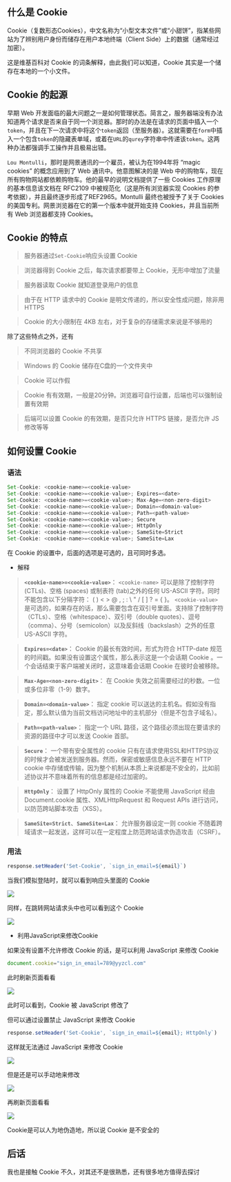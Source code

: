## 什么是 Cookie

Cookie（复数形态Cookies），中文名称为“小型文本文件”或“小甜饼”，指某些网站为了辨别用户身份而储存在用户本地终端（Client Side）上的数据（通常经过加密）。

这是维基百科对 Cookie 的词条解释，由此我们可以知道，Cookie 其实是一个储存在本地的一个小文件。

## Cookie 的起源

早期 Web 开发面临的最大问题之一是如何管理状态。简言之，服务器端没有办法知道两个请求是否来自于同一个浏览器。那时的办法是在请求的页面中插入一个`token`，并且在下一次请求中将这个`token`返回（至服务器）。这就需要在`form`中插入一个包含`token`的隐藏表单域，或着在`URL`的`qurey`字符串中传递该`token`。这两种办法都强调手工操作并且极易出错。

`Lou Montulli`，那时是网景通讯的一个雇员，被认为在1994年将 “magic cookies” 的概念应用到了 Web 通讯中。他意图解决的是 Web 中的购物车，现在所有购物网站都依赖购物车。他的最早的说明文档提供了一些 Cookies 工作原理的基本信息该文档在 RFC2109 中被规范化（这是所有浏览器实现 Cookies 的参考依据），并且最终逐步形成了REF2965。Montulli 最终也被授予了关于 Cookies 的美国专利。网景浏览器在它的第一个版本中就开始支持 Cookies，并且当前所有 Web 浏览器都支持 Cookies。

## Cookie 的特点

> 服务器通过`Set-Cookie`响应头设置 Cookie

> 浏览器得到 Cookie 之后，每次请求都要带上 Cookie，无形中增加了流量

> 服务器读取 Cookie 就知道登录用户的信息

> 由于在 HTTP 请求中的 Cookie 是明文传递的，所以安全性成问题，除非用 HTTPS

> Cookie 的大小限制在 4KB 左右，对于复杂的存储需求来说是不够用的

除了这些特点之外，还有

> 不同浏览器的 Cookie 不共享

> Windows 的 Cookie 储存在C盘的一个文件夹中

> Cookie 可以作假

> Cookie 有有效期，一般是20分钟。浏览器可自行设置，后端也可以强制设置有效期

> 后端可以设置 Cookie 的有效期，是否只允许 HTTPS 链接，是否允许 JS 修改等等

## 如何设置 Cookie

### 语法 

```JavaScript
Set-Cookie: <cookie-name>=<cookie-value> 
Set-Cookie: <cookie-name>=<cookie-value>; Expires=<date>
Set-Cookie: <cookie-name>=<cookie-value>; Max-Age=<non-zero-digit>
Set-Cookie: <cookie-name>=<cookie-value>; Domain=<domain-value>
Set-Cookie: <cookie-name>=<cookie-value>; Path=<path-value>
Set-Cookie: <cookie-name>=<cookie-value>; Secure
Set-Cookie: <cookie-name>=<cookie-value>; HttpOnly
Set-Cookie: <cookie-name>=<cookie-value>; SameSite=Strict
Set-Cookie: <cookie-name>=<cookie-value>; SameSite=Lax
```

在 Cookie 的设置中，后面的选项是可选的，且可同时多选。

- 解释

> **`<cookie-name>=<cookie-value>`**：
`<cookie-name>` 可以是除了控制字符 (CTLs)、空格 (spaces) 或制表符 (tab)之外的任何 US-ASCII 字符。同时不能包含以下分隔字符： ( ) < > @ , ; : \ " /  [ ] ? = { }。
`<cookie-value>` 是可选的，如果存在的话，那么需要包含在双引号里面。支持除了控制字符（CTLs）、空格（whitespace）、双引号（double quotes）、逗号（comma）、分号（semicolon）以及反斜线（backslash）之外的任意 US-ASCII 字符。

> **`Expires=<date>`**：
Cookie 的最长有效时间，形式为符合 HTTP-date 规范的时间戳。如果没有设置这个属性，那么表示这是一个会话期 Cookie 。一个会话结束于客户端被关闭时，这意味着会话期 Cookie 在彼时会被移除。

> **`Max-Age=<non-zero-digit>`**：
在 Cookie 失效之前需要经过的秒数。一位或多位非零（1-9）数字。

> **`Domain=<domain-value>`**：
指定 cookie 可以送达的主机名。假如没有指定，那么默认值为当前文档访问地址中的主机部分（但是不包含子域名）。

> **`Path=<path-value>`**：
指定一个 URL 路径，这个路径必须出现在要请求的资源的路径中才可以发送 Cookie 首部。

> **`Secure`**：
一个带有安全属性的 cookie 只有在请求使用SSL和HTTPS协议的时候才会被发送到服务器。然而，保密或敏感信息永远不要在 HTTP cookie 中存储或传输，因为整个机制从本质上来说都是不安全的，比如前述协议并不意味着所有的信息都是经过加密的。

> **`HttpOnly`**：
设置了 HttpOnly 属性的 Cookie 不能使用 JavaScript 经由  Document.cookie 属性、XMLHttpRequest 和  Request APIs 进行访问，以防范跨站脚本攻击（XSS）。

> **`SameSite=Strict`**、**`SameSite=Lax`**：
允许服务器设定一则 cookie 不随着跨域请求一起发送，这样可以在一定程度上防范跨站请求伪造攻击（CSRF）。

### 用法

```JavaScript
response.setHeader('Set-Cookie', `sign_in_email=${email}`)
```

当我们模拟登陆时，就可以看到响应头里面的 Cookie

![](https://i.loli.net/2018/07/23/5b55e31aa209f.png)

同样，在跳转网站请求头中也可以看到这个 Cookie

![](https://i.loli.net/2018/07/23/5b55e3803aa0c.png)

- 利用JavaScript来修改Cookie

如果没有设置不允许修改 Cookie 的话，是可以利用 JavaScript 来修改 Cookie

```JavaScript
document.cookie="sign_in_email=789@yyzcl.com"
```

此时刷新页面看看

![](https://i.loli.net/2018/07/23/5b55e764b545f.png)

此时可以看到，Cookie 被 JavaScript 修改了

但可以通过设置禁止 JavaScript 来修改 Cookie

```JavaScript
response.setHeader('Set-Cookie', `sign_in_email=${email}; HttpOnly`)
```

这样就无法通过 JavaScript 来修改 Cookie

![](https://i.loli.net/2018/07/23/5b55e89eaf6b7.png)

但是还是可以手动地来修改

![](https://i.loli.net/2018/07/23/5b55e658bdef6.png)

再刷新页面看看

![](https://i.loli.net/2018/07/23/5b55e69be3941.png)

Cookie是可以人为地伪造地，所以说 Cookie 是不安全的

## 后话

我也是接触 Cookie 不久，对其还不是很熟悉，还有很多地方值得去探讨



